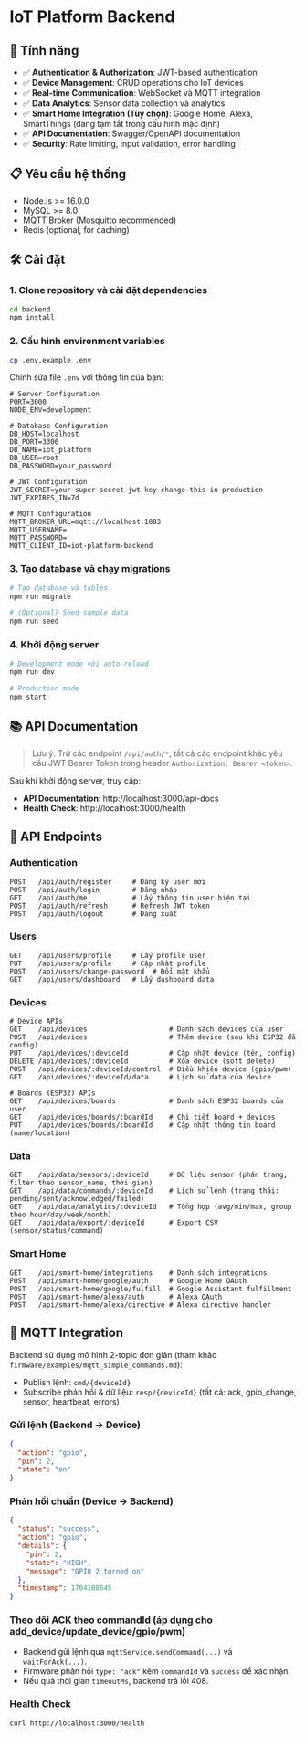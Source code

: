 # IoT Platform Backend


## 🚀 Tính năng

- ✅ **Authentication & Authorization**: JWT-based authentication
- ✅ **Device Management**: CRUD operations cho IoT devices
- ✅ **Real-time Communication**: WebSocket và MQTT integration
- ✅ **Data Analytics**: Sensor data collection và analytics
- ✅ **Smart Home Integration (Tùy chọn)**: Google Home, Alexa, SmartThings (đang tạm tắt trong cấu hình mặc định)
- ✅ **API Documentation**: Swagger/OpenAPI documentation
- ✅ **Security**: Rate limiting, input validation, error handling

## 📋 Yêu cầu hệ thống

- Node.js >= 16.0.0
- MySQL >= 8.0
- MQTT Broker (Mosquitto recommended)
- Redis (optional, for caching)

## 🛠️ Cài đặt

### 1. Clone repository và cài đặt dependencies

```bash
cd backend
npm install
```

### 2. Cấu hình environment variables

```bash
cp .env.example .env
```

Chỉnh sửa file `.env` với thông tin của bạn:

```env
# Server Configuration
PORT=3000
NODE_ENV=development

# Database Configuration
DB_HOST=localhost
DB_PORT=3306
DB_NAME=iot_platform
DB_USER=root
DB_PASSWORD=your_password

# JWT Configuration
JWT_SECRET=your-super-secret-jwt-key-change-this-in-production
JWT_EXPIRES_IN=7d

# MQTT Configuration
MQTT_BROKER_URL=mqtt://localhost:1883
MQTT_USERNAME=
MQTT_PASSWORD=
MQTT_CLIENT_ID=iot-platform-backend
```

### 3. Tạo database và chạy migrations

```bash
# Tạo database và tables
npm run migrate

# (Optional) Seed sample data
npm run seed
```

### 4. Khởi động server

```bash
# Development mode với auto-reload
npm run dev

# Production mode
npm start
```

## 📚 API Documentation

> Lưu ý: Trừ các endpoint `/api/auth/*`, tất cả các endpoint khác yêu cầu JWT Bearer Token trong header `Authorization: Bearer <token>`.

Sau khi khởi động server, truy cập:

- **API Documentation**: http://localhost:3000/api-docs
- **Health Check**: http://localhost:3000/health

## 🔧 API Endpoints

### Authentication
```
POST   /api/auth/register     # Đăng ký user mới
POST   /api/auth/login        # Đăng nhập
GET    /api/auth/me           # Lấy thông tin user hiện tại
POST   /api/auth/refresh      # Refresh JWT token
POST   /api/auth/logout       # Đăng xuất
```

### Users
```
GET    /api/users/profile     # Lấy profile user
PUT    /api/users/profile     # Cập nhật profile
POST   /api/users/change-password  # Đổi mật khẩu
GET    /api/users/dashboard   # Lấy dashboard data
```

### Devices
```
# Device APIs
GET    /api/devices                    # Danh sách devices của user
POST   /api/devices                    # Thêm device (sau khi ESP32 đã config)
PUT    /api/devices/:deviceId          # Cập nhật device (tên, config)
DELETE /api/devices/:deviceId          # Xóa device (soft delete)
POST   /api/devices/:deviceId/control  # Điều khiển device (gpio/pwm)
GET    /api/devices/:deviceId/data     # Lịch sử data của device

# Boards (ESP32) APIs
GET    /api/devices/boards             # Danh sách ESP32 boards của user
GET    /api/devices/boards/:boardId    # Chi tiết board + devices
PUT    /api/devices/boards/:boardId    # Cập nhật thông tin board (name/location)
```

### Data
```
GET    /api/data/sensors/:deviceId     # Dữ liệu sensor (phân trang, filter theo sensor_name, thời gian)
GET    /api/data/commands/:deviceId    # Lịch sử lệnh (trạng thái: pending/sent/acknowledged/failed)
GET    /api/data/analytics/:deviceId   # Tổng hợp (avg/min/max, group theo hour/day/week/month)
GET    /api/data/export/:deviceId      # Export CSV (sensor/status/command)
```

### Smart Home
```
GET    /api/smart-home/integrations    # Danh sách integrations
POST   /api/smart-home/google/auth     # Google Home OAuth
POST   /api/smart-home/google/fulfill  # Google Assistant fulfillment
POST   /api/smart-home/alexa/auth      # Alexa OAuth
POST   /api/smart-home/alexa/directive # Alexa directive handler
```

## 🔌 MQTT Integration

Backend sử dụng mô hình 2-topic đơn giản (tham khảo `firmware/examples/mqtt_simple_commands.md`):

- Publish lệnh: `cmd/{deviceId}`
- Subscribe phản hồi & dữ liệu: `resp/{deviceId}` (tất cả: ack, gpio_change, sensor, heartbeat, errors)

### Gửi lệnh (Backend → Device)
```json
{
  "action": "gpio",
  "pin": 2,
  "state": "on"
}
```

### Phản hồi chuẩn (Device → Backend)
```json
{
  "status": "success",
  "action": "gpio",
  "details": {
    "pin": 2,
    "state": "HIGH",
    "message": "GPIO 2 turned on"
  },
  "timestamp": 1704108645
}
```

### Theo dõi ACK theo commandId (áp dụng cho add_device/update_device/gpio/pwm)
- Backend gửi lệnh qua `mqttService.sendCommand(...)` và `waitForAck(...)`.
- Firmware phản hồi `type: "ack"` kèm `commandId` và `success` để xác nhận.
- Nếu quá thời gian `timeoutMs`, backend trả lỗi 408.

### Health Check
```bash
curl http://localhost:3000/health
```